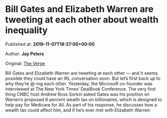 
# Bill Gates and Elizabeth Warren are tweeting at each other about wealth inequality

Published at: **2019-11-07T18:37:00+00:00**

Author: **Jay Peters**

Original: [The Verge](https://www.theverge.com/tldr/2019/11/7/20953480/bill-gates-elizabeth-warren-tweeting-twitter-wealth-tax)

Bill Gates and Elizabeth Warren are tweeting at each other — and it seems possible they could have an IRL conversation soon.
But let’s first back up to why they’re @-ing each other. Yesterday, the Microsoft co-founder was interviewed at The New York Times’ DealBook Conference. The very first thing CNBC host Andrew Ross Sorkin asked Gates was his position on Warren’s proposed 6 percent wealth tax on billionaires, which is designed to help pay for Medicare for All.
As part of his response, he discusses how a wealth tax could affect him, and if he’s ever met with Elizabeth Warren:

